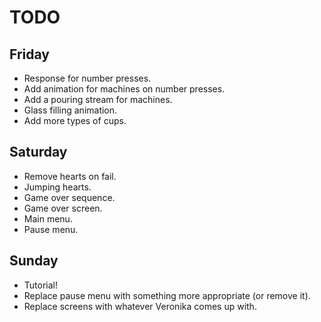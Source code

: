 # TODO

## Friday

- Response for number presses.
- Add animation for machines on number presses.
- Add a pouring stream for machines.
- Glass filling animation.
- Add more types of cups.

## Saturday

- Remove hearts on fail.
- Jumping hearts.
- Game over sequence.
- Game over screen.
- Main menu.
- Pause menu.

## Sunday

- Tutorial!
- Replace pause menu with something more appropriate (or remove it).
- Replace screens with whatever Veronika comes up with.
